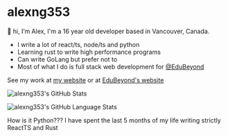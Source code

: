 # alexng353

👋 hi, I’m Alex, I'm a 16 year old developer based in Vancouver, Canada. 
* I write a lot of react/ts, node/ts and python
* Learning rust to write high performance programs
* Can write GoLang but prefer not to
* Most of what I do is full stack web development for [@EduBeyond](https://github.com/EduBeyond)

See my work at [my website](https://ayo.icu) or at [EduBeyond's website](https://edubeyond.ca)

![alexng353's GitHub Stats](https://github-readme-stats.vercel.app/api?username=alexng353&show_icons=true&theme=radical)

![alexng353's GitHub Language Stats](https://github-readme-stats.vercel.app/api/top-langs/?username=alexng353&count_private=true&show_icons=true&theme=city_lights&hide_border=false)

How is it Python??? I have spent the last 5 months of my life writing strictly ReactTS and Rust

<!--
**alexng353/alexng353** is a ✨ _special_ ✨ repository because its `README.md` (this file) appears on your GitHub profile.

Here are some ideas to get you started:

- 🔭 I’m currently working on ...
- 🌱 I’m currently learning ...
- 👯 I’m looking to collaborate on ...
- 🤔 I’m looking for help with ...
- 💬 Ask me about ...
- 📫 How to reach me: ...
- 😄 Pronouns: ...
- ⚡ Fun fact: ...
-->
